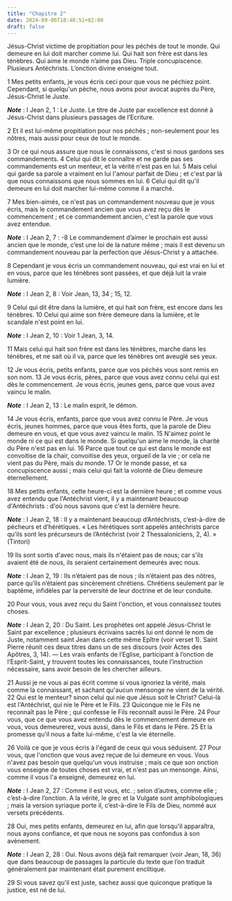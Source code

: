```yaml
---
title: "Chapitre 2"
date: 2024-09-06T18:40:51+02:00
draft: false
---
```



Jésus-Christ victime de propitiation pour les péchés de tout le monde.
Qui demeure en lui doit marcher comme lui.
Qui hait son frère est dans les ténèbres.
Qui aime le monde n’aime pas Dieu.
Triple concupiscence.
Plusieurs Antéchrists.
L’onction divine enseigne tout.


1 Mes petits enfants, je vous écris ceci pour que vous ne péchiez point. Cependant, si quelqu'un pèche, nous avons pour avocat auprès du Père, Jésus-Christ le Juste.

***Note*** :  I Jean 2, 1 : Le Juste. Le titre de Juste par excellence est donné à Jésus-Christ dans plusieurs passages de l’Ecriture.

2 Et il est lui-même propitiation pour nos péchés ; non-seulement pour les nôtres, mais aussi pour ceux de tout le monde.


3 Or ce qui nous assure que nous le connaissons, c'est si nous gardons ses commandements. 4 Celui qui dit le connaître et ne garde pas ses commandements est un menteur, et la vérité n'est pas en lui. 5 Mais celui qui garde sa parole a vraiment en lui l'amour parfait de Dieu ; et c'est par là que nous connaissons que nous sommes en lui. 6 Celui qui dit qu'il demeure en lui doit marcher lui-même comme il a marché.


7 Mes bien-aimés, ce n'est pas un commandement nouveau que je vous écris, mais le commandement ancien que vous avez reçu dès le commencement ; et ce commandement ancien, c'est la parole que vous avez entendue.

***Note*** :  I Jean 2, 7 : -8 Le commandement d’aimer le prochain est aussi ancien que le monde, c’est une loi de la nature même ; mais il est devenu un commandement nouveau par la perfection que Jésus-Christ y a attachée.

8 Cependant je vous écris un commandement nouveau, qui est vrai en lui et en vous, parce que les ténèbres sont passées, et que déjà luit la vraie lumière.

***Note*** :  I Jean 2, 8 : Voir Jean, 13, 34 ; 15, 12.

9 Celui qui dit être dans la lumière, et qui hait son frère, est encore dans les ténèbres. 10 Celui qui aime son frère demeure dans la lumière, et le scandale n'est point en lui.

***Note*** :  I Jean 2, 10 : Voir 1 Jean, 3, 14.

11 Mais celui qui hait son frère est dans les ténèbres, marche dans les ténèbres, et ne sait où il va, parce que les ténèbres ont aveuglé ses yeux.


12 Je vous écris, petits enfants, parce que vos péchés vous sont remis en son nom. 13 Je vous écris, pères, parce que vous avez connu celui qui est dès le commencement. Je vous écris, jeunes gens, parce que vous avez vaincu le malin.

***Note*** :  I Jean 2, 13 : Le malin esprit, le démon.

14 Je vous écris, enfants, parce que vous avez connu le Père. Je vous écris, jeunes hommes, parce que vous êtes forts, que la parole de Dieu demeure en vous, et que vous avez vaincu le malin. 15 N'aimez point le monde ni ce qui est dans le monde. Si quelqu'un aime le monde, la charité du Père n'est pas en lui. 16 Parce que tout ce qui est dans le monde est convoitise de la chair, convoitise des yeux, orgueil de la vie ; or cela ne vient pas du Père, mais du monde. 17 Or le monde passe, et sa concupiscence aussi ; mais celui qui fait la volonté de Dieu demeure éternellement.


18 Mes petits enfants, cette heure-ci est la dernière heure ; et comme vous avez entendu que l'Antéchrist vient, il y a maintenant beaucoup d'Antéchrists : d'où nous savons que c'est la dernière heure.

***Note*** :  I Jean 2, 18 : Il y a maintenant beaucoup d’Antéchrists, c’est-à-dire de pécheurs et d’hérétiques. « Les hérétiques sont appelés antéchrists parce qu’ils sont les précurseurs de l’Antéchrist (voir 2 Thessaloniciens, 2, 4). » (Tintori)

19 Ils sont sortis d'avec nous, mais ils n'étaient pas de nous; car s'ils avaient été de nous, ils seraient certainement demeurés avec nous.

***Note*** :  I Jean 2, 19 : Ils n’étaient pas de nous ; ils n’étaient pas des nôtres, parce qu’ils n’étaient pas sincèrement chrétiens. Chrétiens seulement par le baptême, infidèles par la perversité de leur doctrine et de leur conduite.

20 Pour vous, vous avez reçu du Saint l'onction, et vous connaissez toutes choses.

***Note*** :  I Jean 2, 20 : Du Saint. Les prophètes ont appelé Jésus-Christ le Saint par excellence ; plusieurs écrivains sacrés lui ont donné le nom de Juste, notamment saint Jean dans cette même Epître (voir verset 1). Saint Pierre réunit ces deux titres dans un de ses discours (voir Actes des Apôtres, 3, 14). ― Les vrais enfants de l’Eglise, participant à l’onction de l’Esprit-Saint, y trouvent toutes les connaissances, toute l’instruction nécessaire, sans avoir besoin de les chercher ailleurs.

21 Aussi je ne vous ai pas écrit comme si vous ignoriez la vérité, mais comme la connaissant, et sachant qu'aucun mensonge ne vient de la vérité. 22 Qui est le menteur? sinon celui qui nie que Jésus soit le Christ? Celui-là est l'Antéchrist, qui nie le Père et le Fils. 23 Quiconque nie le Fils ne reconnaît pas le Père ; qui confesse le Fils reconnaît aussi le Père. 24 Pour vous, que ce que vous avez entendu dès le commencement demeure en vous, vous demeurerez, vous aussi, dans le Fils et dans le Père. 25 Et la promesse qu'il nous a faite lui-même, c'est la vie éternelle.


26 Voilà ce que je vous écris à l'égard de ceux qui vous séduisent. 27 Pour vous, que l'onction que vous avez reçue de lui demeure en vous. Vous n'avez pas besoin que quelqu'un vous instruise ; mais ce que son onction vous enseigne de toutes choses est vrai, et n'est pas un mensonge. Ainsi, comme il vous l'a enseigné, demeurez en lui.

***Note*** :  I Jean 2, 27 : Comme il est vous, etc. ; selon d’autres, comme elle ; c’est-à-dire l’onction. A la vérité, le grec et la Vulgate sont amphibologiques ; mais la version syriaque porte il, c’est-à-dire le Fils de Dieu, nommé aux versets précédents.

28 Oui, mes petits enfants, demeurez en lui, afin que lorsqu'il apparaîtra, nous ayons confiance, et que nous ne soyons pas confondus à son avènement.

***Note*** :  I Jean 2, 28 : Oui. Nous avons déjà fait remarquer (voir Jean, 18, 36) que dans beaucoup de passages la particule du texte que l’on traduit généralement par maintenant était purement enclitique.


29 Si vous savez qu'il est juste, sachez aussi que quiconque pratique la justice, est né de lui.

